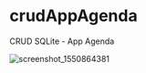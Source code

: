 # crudAppAgenda
CRUD SQLite - App Agenda

![screenshot_1550864381](https://user-images.githubusercontent.com/39272194/53268022-b7b31400-36c3-11e9-8e8c-f98da8b31e18.png)
